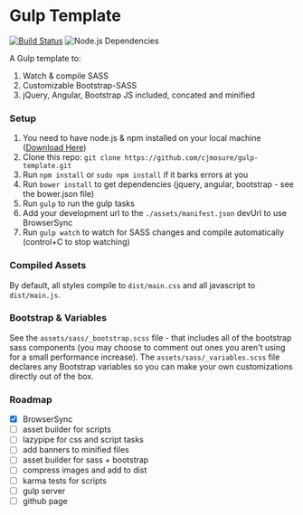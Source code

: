 Gulp Template
=============

[![Build Status](https://travis-ci.org/cjmosure/gulp-template.svg?branch=master)](https://travis-ci.org/cjmosure/gulp-template)
![Node.js Dependencies](https://david-dm.org/cjmosure/gulp-template.svg)


A Gulp template to:

1. Watch & compile SASS
2. Customizable Bootstrap-SASS
3. jQuery, Angular, Bootstrap JS included, concated and minified

### Setup

1. You need to have node.js & npm installed on your local machine ([Download Here](https://nodejs.org))
2. Clone this repo: `git clone https://github.com/cjmosure/gulp-template.git`
3. Run `npm install` or `sudo npm install` if it barks errors at you
4. Run `bower install` to get dependencies (jquery, angular, bootstrap - see the bower.json file) 
5. Run `gulp` to run the gulp tasks
6. Add your development url to the `./assets/manifest.json` devUrl to use BrowserSync 
7. Run `gulp watch` to watch for SASS changes and compile automatically (control+C to stop watching)

### Compiled Assets

By default, all styles compile to `dist/main.css` and all javascript to `dist/main.js`.

### Bootstrap & Variables

See the `assets/sass/_bootstrap.scss` file - that includes all of the bootstrap sass components  (you may choose to comment out ones you aren't using for a small performance increase). The `assets/sass/_variables.scss` file declares any Bootstrap variables so you can make your own customizations directly out of the box.

### Roadmap

- [x] BrowserSync
- [ ] asset builder for scripts
- [ ] lazypipe for css and script tasks
- [ ] add banners to minified files
- [ ] asset builder for sass + bootstrap
- [ ] compress images and add to dist
- [ ] karma tests for scripts
- [ ] gulp server
- [ ] github page